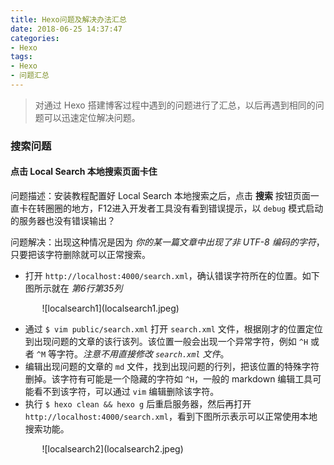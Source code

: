 ```yaml
---
title: Hexo问题及解决办法汇总
date: 2018-06-25 14:37:47
categories:
- Hexo
tags:
- Hexo
- 问题汇总
---
```


> 对通过 Hexo 搭建博客过程中遇到的问题进行了汇总，以后再遇到相同的问题可以迅速定位解决问题。

<!--more-->

### 搜索问题

#### 点击 Local Search 本地搜索页面卡住
问题描述：安装教程配置好 Local Search 本地搜索之后，点击 **搜索** 按钮页面一直卡在转圈圈的地方，F12进入开发者工具没有看到错误提示，以 `debug` 模式启动的服务器也没有错误输出？

问题解决：出现这种情况是因为 *你的某一篇文章中出现了非 UTF-8 编码的字符*，只要把该字符删除就可以正常搜索。

* 打开 `http://localhost:4000/search.xml`，确认错误字符所在的位置。如下图所示就在 *第6行第35列*

<div style='width: 80%; margin: auto'>![localsearch1](localsearch1.jpeg)</div>

* 通过 `$ vim public/search.xml` 打开 `search.xml` 文件，根据刚才的位置定位到出现问题的文章的该行该列。该位置一般会出现一个异常字符，例如 `^H` 或者 `^M` 等字符。*注意不用直接修改 `search.xml` 文件*。
* 编辑出现问题的文章的 `md` 文件，找到出现问题的行列，把该位置的特殊字符删掉。该字符有可能是一个隐藏的字符如 `^H`，一般的 markdown 编辑工具可能看不到该字符，可以通过 `vim` 编辑删除该字符。
* 执行 `$ hexo clean && hexo g` 后重启服务器，然后再打开 `http://localhost:4000/search.xml`，看到下图所示表示可以正常使用本地搜索功能。

<div style='width: 80%; margin: auto'>![localsearch2](localsearch2.jpeg)</div>